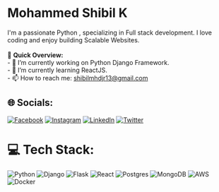 # Mohammed Shibil K
I'm a passionate Python , specializing in Full stack development. I love coding and enjoy building Scalable Websites. <br><br>🚀 **Quick Overview:**<br>- 🔭 I’m currently working on Python Django Framework.<br>- 🌱 I’m currently learning ReactJS.<br>- 📫 How to reach me: shibilmhdjr13@gmail.com


## 🌐 Socials:
[![Facebook](https://img.shields.io/badge/Facebook-%231877F2.svg?logo=Facebook&logoColor=white)](https://facebook.com/profile.php?id=100013524310795) [![Instagram](https://img.shields.io/badge/Instagram-%23E4405F.svg?logo=Instagram&logoColor=white)](https://www.instagram.com/shibil.mohd_/) [![LinkedIn](https://img.shields.io/badge/LinkedIn-%230077B5.svg?logo=linkedin&logoColor=white)](https://www.linkedin.com/in/mohammed-shibil-907) [![Twitter](https://img.shields.io/badge/Twitter-%231DA1F2.svg?logo=Twitter&logoColor=white)](https://twitter.com/shibilmohd13_) 

# 💻 Tech Stack:
![Python](https://img.shields.io/badge/python-3670A0?style=for-the-badge&logo=python&logoColor=ffdd54) ![Django](https://img.shields.io/badge/django-%23092E20.svg?style=for-the-badge&logo=django&logoColor=white) ![Flask](https://img.shields.io/badge/flask-%23000.svg?style=for-the-badge&logo=flask&logoColor=white) ![React](https://img.shields.io/badge/react-%2320232a.svg?style=for-the-badge&logo=react&logoColor=%2361DAFB) ![Postgres](https://img.shields.io/badge/postgres-%23316192.svg?style=for-the-badge&logo=postgresql&logoColor=white) ![MongoDB](https://img.shields.io/badge/MongoDB-%234ea94b.svg?style=for-the-badge&logo=mongodb&logoColor=white) ![AWS](https://img.shields.io/badge/AWS-%23FF9900.svg?style=for-the-badge&logo=amazon-aws&logoColor=white) ![Docker](https://img.shields.io/badge/docker-%230db7ed.svg?style=for-the-badge&logo=docker&logoColor=white)
